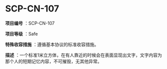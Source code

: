 # SCP-CN-107

**项目编号** ：SCP-CN-107

**项目等级** ：Safe

**特殊收容措施** ：遵循基本协议的标准收容措施。

**描述** ：一个标准1米立方体，在有人靠近的时候会在表面显现出文字，文字内容为那个人的短期记忆内容，不可摧毁，无其他异常。



